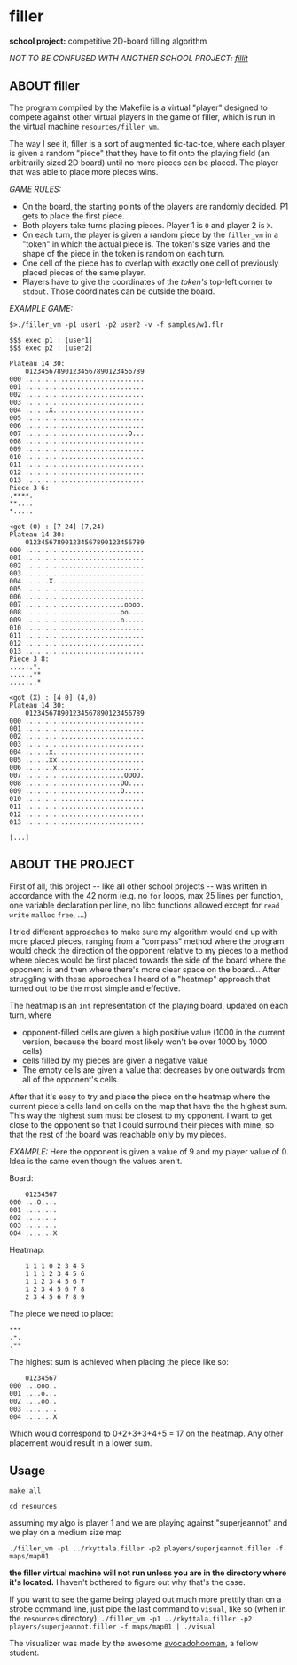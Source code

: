 # filler
**school project:** competitive 2D-board filling algorithm

*NOT TO BE CONFUSED WITH ANOTHER SCHOOL PROJECT: [fillit](https://github.com/rikikoo/fillit)*

## ABOUT filler
The program compiled by the Makefile is a virtual "player" designed to compete against other virtual players in the game of filler, which is run in the virtual machine `resources/filler_vm`.

The way I see it, filler is a sort of augmented tic-tac-toe, where each player is given a random "piece" that they have to fit onto the playing field (an arbitrarily sized 2D board) until no more pieces can be placed. The player that was able to place more pieces wins.

*GAME RULES:*
  - On the board, the starting points of the players are randomly decided. P1 gets to place the first piece.
  - Both players take turns placing pieces. Player 1 is `O` and player 2 is `X`.
  - On each turn, the player is given a random piece by the `filler_vm` in a "token" in which the actual piece is. The token's size varies and the shape of the piece in the token is random on each turn.
  - One cell of the piece has to overlap with exactly one cell of previously placed pieces of the same player.
  - Players have to give the coordinates of the _token's_ top-left corner to `stdout`. Those coordinates can be outside the board.

*EXAMPLE GAME:*

```
$>./filler_vm -p1 user1 -p2 user2 -v -f samples/w1.flr

$$$ exec p1 : [user1]
$$$ exec p2 : [user2]

Plateau 14 30:
    012345678901234567890123456789
000 ..............................
001 ..............................
002 ..............................
003 ..............................
004 ......X.......................
005 ..............................
006 ..............................
007 ..........................O...
008 ..............................
009 ..............................
010 ..............................
011 ..............................
012 ..............................
013 ..............................
Piece 3 6:
.****.
**....
*.....

<got (O) : [7 24] (7,24)
Plateau 14 30:
    012345678901234567890123456789
000 ..............................
001 ..............................
002 ..............................
003 ..............................
004 ......X.......................
005 ..............................
006 ..............................
007 .........................oooo.
008 ........................oo....
009 ........................o.....
010 ..............................
011 ..............................
012 ..............................
013 ..............................
Piece 3 8:
......*.
......**
.......*

<got (X) : [4 0] (4,0)
Plateau 14 30:
    012345678901234567890123456789
000 ..............................
001 ..............................
002 ..............................
003 ..............................
004 ......x.......................
005 ......xx......................
006 .......x......................
007 .........................OOOO.
008 ........................OO....
009 ........................O.....
010 ..............................
011 ..............................
012 ..............................
013 ..............................

[...]
```

## ABOUT THE PROJECT
First of all, this project -- like all other school projects -- was written in accordance with the 42 norm (e.g. no `for` loops, max 25 lines per function, one variable declaration per line, no libc functions allowed except for `read` `write` `malloc` `free`, ...)

I tried different approaches to make sure my algorithm would end up with more placed pieces, ranging from a "compass" method where the program would check the direction of the opponent relative to my pieces to a method where pieces would be first placed towards the side of the board where the opponent is and then where there's more clear space on the board...
After struggling with these approaches I heard of a "heatmap" approach that turned out to be the most simple and effective.

The heatmap is an `int` representation of the playing board, updated on each turn, where 
  - opponent-filled cells are given a high positive value (1000 in the current version, because the board most likely won't be over 1000 by 1000 cells)
  - cells filled by my pieces are given a negative value
  - The empty cells are given a value that decreases by one outwards from all of the opponent's cells.

After that it's easy to try and place the piece on the heatmap where the current piece's cells land on cells on the map that have the the highest sum. This way the highest sum must be closest to my opponent. I want to get close to the opponent so that I could surround their pieces with mine, so that the rest of the board was reachable only by my pieces.

*EXAMPLE:*
Here the opponent is given a value of 9 and my player value of 0. Idea is the same even though the values aren't.

Board:
```
    01234567
000 ...O....
001 ........
002 ........
003 ........
004 .......X
```
Heatmap:
```
    1 1 1 0 2 3 4 5
    1 1 1 2 3 4 5 6
    1 1 2 3 4 5 6 7
    1 2 3 4 5 6 7 8
    2 3 4 5 6 7 8 9 
```
The piece we need to place:
```
***
.*.
.**
```

The highest sum is achieved when placing the piece like so:
```
    01234567
000 ...ooo..
001 ....o...
002 ....oo..
003 ........
004 .......X
```
Which would correspond to 0+2+3+3+4+5 = 17 on the heatmap. Any other placement would result in a lower sum.

## Usage
`make all`

`cd resources`

assuming my algo is player 1 and we are playing against "superjeannot" and we play on a medium size map

`./filler_vm -p1 ../rkyttala.filler -p2 players/superjeannot.filler -f maps/map01`

**the filler virtual machine will not run unless you are in the directory where it's located.** I haven't bothered to figure out why that's the case.

If you want to see the game being played out much more prettily than on a strobe command line, just pipe the last command to `visual`, like so (when in the `resources` directory):
`./filler_vm -p1 ../rkyttala.filler -p2 players/superjeannot.filler -f maps/map01 | ./visual`

The visualizer was made by the awesome [avocadohooman](https://github.com/avocadohooman/42-filler/tree/master/visualiser), a fellow student. 
